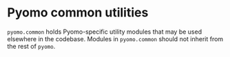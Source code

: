 # Pyomo common utilities

`pyomo.common` holds Pyomo-specific utility modules that may be used elsewhere in the codebase.
Modules in `pyomo.common` should not inherit from the rest of `pyomo`.